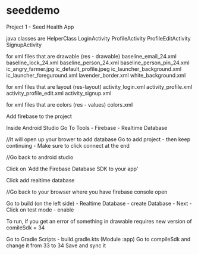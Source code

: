# seeddemo
Project 1 - Seed Health App

java classes are HelperClass LoginActivity ProfileActivity ProfileEditActivity SignupActivity

for xml files that are drawable (res - drawable) baseline_email_24.xml baseline_lock_24.xml baseline_person_24.xml baseline_person_pin_24.xml ic_angry_farmer.jpg ic_default_profile.jpeg ic_launcher_background.xml ic_launcher_foreguround.xml lavender_border.xml white_background.xml

for xml files that are layout (res-layout) activity_login.xml activity_profile.xml activity_profile_edit.xml activity_signup.xml

for xml files that are colors (res - values) colors.xml

Add firebase to the project

Inside Android Studio Go To Tools - Firebase - Realtime Database

//It will open up your brower to add database Go to add project - then keep continuing - Make sure to click connect at the end

//Go back to android studio

Click on 'Add the Firebase Database SDK to your app'

Click add realtime database

//Go back to your browser where you have firebase console open

Go to build (on the left side) - Realtime Database - create Database - Next - Click on test mode - enable

To run, if you get an error of something in drawable requires new version of comileSdk = 34

Go to Gradie Scripts - build.gradle.kts (Module :app) Go to compileSdk and change it from 33 to 34 Save and sync it
